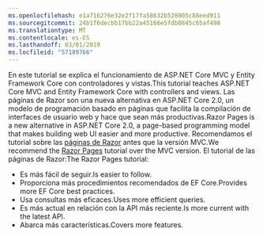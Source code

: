 ```yaml
---
ms.openlocfilehash: e1a716276e32e2f17fa58632b528005c88eed911
ms.sourcegitcommit: 24b1f6decbb17bb22a45166e5fdb0845c65af498
ms.translationtype: MT
ms.contentlocale: es-ES
ms.lasthandoff: 03/01/2019
ms.locfileid: "57189766"
---
```

<span data-ttu-id="20baa-101">En este tutorial se explica el funcionamiento de ASP.NET Core MVC y Entity Framework Core con controladores y vistas.</span><span class="sxs-lookup"><span data-stu-id="20baa-101">This tutorial teaches ASP.NET Core MVC and Entity Framework Core with controllers and views.</span></span> <span data-ttu-id="20baa-102">Las páginas de Razor son una nueva alternativa en ASP.NET Core 2.0, un modelo de programación basado en páginas que facilita la compilación de interfaces de usuario web y hace que sean más productivas.</span><span class="sxs-lookup"><span data-stu-id="20baa-102">Razor Pages is a new alternative in ASP.NET Core 2.0, a page-based programming model that makes building web UI easier and more productive.</span></span> <span data-ttu-id="20baa-103">Recomendamos el tutorial sobre las [páginas de Razor](xref:data/ef-rp/intro) antes que la versión MVC.</span><span class="sxs-lookup"><span data-stu-id="20baa-103">We recommend the [Razor Pages](xref:data/ef-rp/intro) tutorial over the MVC version.</span></span> <span data-ttu-id="20baa-104">El tutorial de las páginas de Razor:</span><span class="sxs-lookup"><span data-stu-id="20baa-104">The Razor Pages tutorial:</span></span>

* <span data-ttu-id="20baa-105">Es más fácil de seguir.</span><span class="sxs-lookup"><span data-stu-id="20baa-105">Is easier to follow.</span></span>
* <span data-ttu-id="20baa-106">Proporciona más procedimientos recomendados de EF Core.</span><span class="sxs-lookup"><span data-stu-id="20baa-106">Provides more EF Core best practices.</span></span>
* <span data-ttu-id="20baa-107">Usa consultas más eficaces.</span><span class="sxs-lookup"><span data-stu-id="20baa-107">Uses more efficient queries.</span></span>
* <span data-ttu-id="20baa-108">Es más actual en relación con la API más reciente.</span><span class="sxs-lookup"><span data-stu-id="20baa-108">Is more current with the latest API.</span></span>
* <span data-ttu-id="20baa-109">Abarca más características.</span><span class="sxs-lookup"><span data-stu-id="20baa-109">Covers more features.</span></span>
